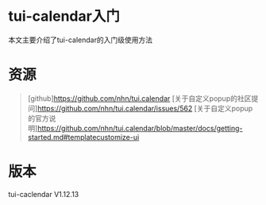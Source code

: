 # tui-calendar入门
本文主要介绍了tui-calendar的入门级使用方法

# 资源
>[github]https://github.com/nhn/tui.calendar
>[关于自定义popup的社区提问]https://github.com/nhn/tui.calendar/issues/562
>[关于自定义popup的官方说明]https://github.com/nhn/tui.calendar/blob/master/docs/getting-started.md#templatecustomize-ui

# 版本
tui-caclendar V1.12.13
